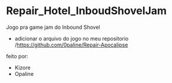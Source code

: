 # Repair_Hotel_InboudShovelJam
Jogo pra game jam do Inbound Shovel

- adicionar o arquivo do jogo no meu repositorio /https://github.com/0paline/Repair-Apocalipse



feito por:
- Kizore
- Opaline
